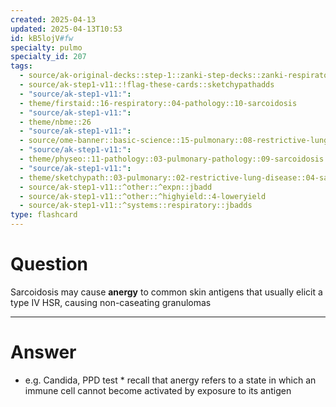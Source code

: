 ```yaml
---
created: 2025-04-13
updated: 2025-04-13T10:53
id: kB5lojV#fw
specialty: pulmo
specialty_id: 207
tags:
  - source/ak-original-decks::step-1::zanki-step-decks::zanki-respiratory::respiratory-pathology
  - source/ak-step1-v11::!flag-these-cards::sketchypathadds
  - "source/ak-step1-v11:": 
  - theme/firstaid::16-respiratory::04-pathology::10-sarcoidosis
  - "source/ak-step1-v11:": 
  - theme/nbme::26
  - "source/ak-step1-v11:": 
  - source/ome-banner::basic-science::15-pulmonary::08-restrictive-lung-disease
  - "source/ak-step1-v11:": 
  - theme/physeo::11-pathology::03-pulmonary-pathology::09-sarcoidosis
  - "source/ak-step1-v11:": 
  - theme/sketchypath::03-pulmonary::02-restrictive-lung-disease::04-sarcoidosis-&-berylliosis
  - source/ak-step1-v11::^other::^expn::jbadd
  - source/ak-step1-v11::^other::^highyield::4-loweryield
  - source/ak-step1-v11::^systems::respiratory::jbadds
type: flashcard
---
```


# Question
Sarcoidosis may cause **anergy** to common skin antigens that usually elicit a type IV HSR, causing non-caseating granulomas

---

# Answer
* e.g. Candida, PPD test * recall that anergy refers to a state in which an immune cell cannot become activated by exposure to its antigen